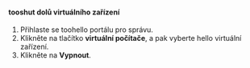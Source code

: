 #### <a name="tooshut-down-a-virtual-device"></a>tooshut dolů virtuálního zařízení
1. Přihlaste se toohello portálu pro správu.
2. Klikněte na tlačítko **virtuální počítače**, a pak vyberte hello virtuální zařízení.
3. Klikněte na **Vypnout**.

